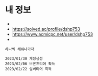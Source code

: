 # 내 정보

-  
-  https://solved.ac/profile/dshp753
-  https://www.acmicpc.net/user/dshp753
- 

```
하나씩 채워나가자

2023/01/30 계정생성
2023/02/06 브론즈티어 획득
2023/02/22 실버티어 획득
```

